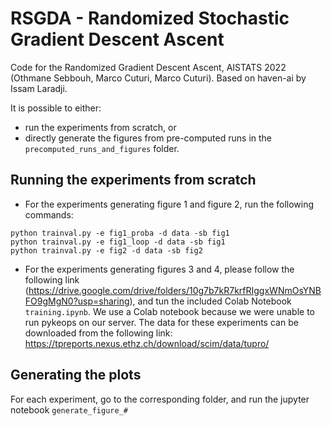 # RSGDA - Randomized Stochastic Gradient Descent Ascent

Code for the Randomized Gradient Descent Ascent, AISTATS 2022 (Othmane Sebbouh, Marco Cuturi, Marco Cuturi).
Based on haven-ai by Issam Laradji.

It is possible to either:
- run the experiments from scratch, or
- directly generate the figures from pre-computed runs in the ``precomputed_runs_and_figures`` folder.

## Running the experiments from scratch

- For the experiments generating figure 1 and figure 2, run the following commands:
```
python trainval.py -e fig1_proba -d data -sb fig1
python trainval.py -e fig1_loop -d data -sb fig1
python trainval.py -e fig2 -d data -sb fig2
```

- For the experiments generating figures 3 and 4, please follow the following link (https://drive.google.com/drive/folders/10g7b7kR7krfRIggxWNmOsYNBFO9gMgN0?usp=sharing), and tun the included Colab Notebook ```training.ipynb```. We use a Colab notebook because we were unable to run pykeops on our server.
The data for these experiments can be downloaded from the following link: https://tpreports.nexus.ethz.ch/download/scim/data/tupro/

## Generating the plots
For each experiment, go to the corresponding folder, and run the jupyter notebook ```generate_figure_#```